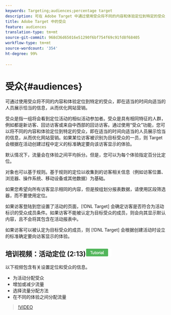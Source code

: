 ```yaml
---
keywords: Targeting;audiences;percentage target
description: 可在 Adobe Target 中通过使用受众将不同的内容和体验定位到特定的受众，即在适当的时间向适当的人员展示恰当的信息，从而优化网站营销。
title: Adobe Target 中的受众
feature: audiences
translation-type: tm+mt
source-git-commit: 968d36d65016e51290f6bf754f69c91fd8f68405
workflow-type: tm+mt
source-wordcount: '354'
ht-degree: 99%

---
```



# 受众{#audiences}

可通过使用受众将不同的内容和体验定位到特定的受众，即在适当的时间向适当的人员展示恰当的信息，从而优化网站营销。

受众是指一组将会看到定位活动的相似活动参加者。受众是具有相同特征的人群，例如都是新访客、回访访客或来自中西部的回访访客。通过使用“受众”功能，您可以将不同的内容和体验定位到特定的受众，即在适当的时间向适当的人员展示恰当的信息，从而优化网站营销。如果某位访客被识别为目标受众的一员，则 Target 会根据在活动创建过程中定义的标准确定要向该访客显示的体验。

默认情况下，流量会在体验之间平均拆分。但是，您可以为每个体验指定百分比定位。

对象也可以基于规则。基于规则的定位以收集到的访客相关信息（例如访客位置、浏览器、操作系统、移动设备或其他数据）为基础。

如果您希望向所有访客显示相同的内容，但是按组划分报表数据，请使用区段筛选器，而不要使用定位。

如果访客登陆到您设置了活动的页面，[!DNL Target] 会确定访客是否符合为活动标识的受众成员条件。如果访客不能被认定为目标受众的成员，则会向其显示默认内容，且不会将其包含在活动报表中。

如果访客可以被认定为目标受众的成员，则 [!DNL Target] 会根据创建活动时设立的标准确定要向访客显示的体验。

## 培训视频：活动定位 (2:13)![教程徽章](/help/assets/tutorial.png)

以下视频包含有关设置定位和受众的信息。

* 为活动分配受众
* 增加或减少流量
* 选择流量分配方法
* 在不同的体验之间分配流量

>[!VIDEO](https://video.tv.adobe.com/v/17385)
